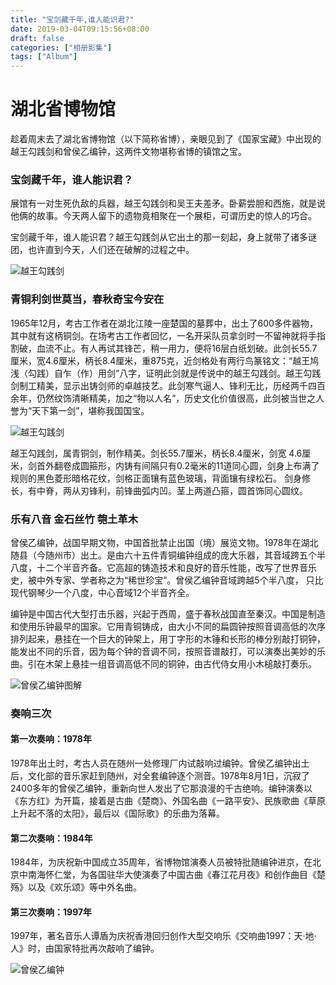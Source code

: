 ```yaml
---
title: "宝剑藏千年,谁人能识君?"
date: 2019-03-04T09:15:56+08:00
draft: false
categories: ["相册影集"]
tags: ["Album"]
---
```


# 湖北省博物馆

趁着周末去了湖北省博物馆（以下简称省博），亲眼见到了《国家宝藏》中出现的越王勾践剑和曾侯乙编钟，这两件文物堪称省博的镇馆之宝。

### 宝剑藏千年，谁人能识君？

展馆有一对生死仇敌的兵器，越王勾践剑和吴王夫差矛。卧薪尝胆和西施，就是说他俩的故事。今天两人留下的遗物竟相聚在一个展柜，可谓历史的惊人的巧合。

宝剑藏千年，谁人能识君？越王勾践剑从它出土的那一刻起，身上就带了诸多谜团，也许直到今天，人们还在破解的过程之中。

![越王勾践剑](https://yeqiongzhou.top/images/hubei-provincial-museum/ywgjj1.jpg)

### 青铜利剑世莫当，春秋奇宝今安在

1965年12月，考古工作者在湖北江陵一座楚国的墓葬中，出土了600多件器物，其中就有这柄铜剑。在场考古工作者回忆，一名开采队员拿剑时一不留神就将手指割破，血流不止。有人再试其锋芒，稍一用力，便将16层白纸划破。此剑长55.7厘米，宽4.6厘米，柄长8.4厘米，重875克，近剑格处有两行鸟篆铭文：“越王鸠浅（勾践）自乍（作）用剑”八字，证明此剑就是传说中的越王勾践剑。越王勾践剑制工精美，显示出铸剑师的卓越技艺。此剑寒气逼人、锋利无比，历经两千四百余年，仍然纹饰清晰精美，加之“物以人名”，历史文化价值很高，此剑被当世之人誉为“天下第一剑”，堪称我国国宝。

![越王勾践剑](https://yeqiongzhou.top/images/hubei-provincial-museum/ywgjj2.jpg)

越王勾践剑，属青铜剑，制作精美。剑长55.7厘米，柄长8.4厘米，剑宽 4.6厘米，剑首外翻卷成圆箍形，内铸有间隔只有0.2毫米的11道同心圆，剑身上布满了规则的黑色菱形暗格花纹，剑格正面镶有蓝色玻璃，背面镶有绿松石。
剑身修长，有中脊，两从刃锋利，前锋曲弧内凹。茎上两道凸箍，圆首饰同心圆纹。

### 乐有八音 金石丝竹 匏土革木

曾侯乙编钟，战国早期文物，中国首批禁止出国（境）展览文物。1978年在湖北随县（今随州市）出土。是由六十五件青铜编钟组成的庞大乐器，其音域跨五个半八度，十二个半音齐备。它高超的铸造技术和良好的音乐性能，改写了世界音乐史，被中外专家、学者称之为“稀世珍宝”。曾侯乙编钟音域跨越5个半八度， 只比现代钢琴少一个八度，中心音域12个半音齐全。

编钟是中国古代大型打击乐器，兴起于西周，盛于春秋战国直至秦汉。中国是制造和使用乐钟最早的国家。它用青铜铸成，由大小不同的扁圆钟按照音调高低的次序排列起来，悬挂在一个巨大的钟架上，用丁字形的木锤和长形的棒分别敲打铜钟，能发出不同的乐音，因为每个钟的音调不同，按照音谱敲打，可以演奏出美妙的乐曲。引在木架上悬挂一组音调高低不同的铜钟，由古代侍女用小木槌敲打奏乐。

![曾侯乙编钟图解](https://yeqiongzhou.top/images/hubei-provincial-museum/zhybz1.jpg)

### 奏响三次

#### 第一次奏响：1978年

1978年出土时，考古人员在随州一处修理厂内试敲响过编钟。曾侯乙编钟出土后，文化部的音乐家赶到随州，对全套编钟逐个测音。1978年8月1日，沉寂了2400多年的曾侯乙编钟，重新向世人发出了它那浪漫的千古绝响。编钟演奏以《东方红》为开篇，接着是古曲《楚商》、外国名曲《一路平安》、民族歌曲《草原上升起不落的太阳》，最后以《国际歌》的乐曲为落幕。

#### 第二次奏响：1984年

1984年，为庆祝新中国成立35周年，省博物馆演奏人员被特批随编钟进京，在北京中南海怀仁堂，为各国驻华大使演奏了中国古曲《春江花月夜》和创作曲目《楚殇》以及《欢乐颂》等中外名曲。

#### 第三次奏响：1997年

1997年，著名音乐人谭盾为庆祝香港回归创作大型交响乐《交响曲1997：天·地·人》时，由国家特批再次敲响了编钟。

![曾侯乙编钟](https://yeqiongzhou.top/images/hubei-provincial-museum/zhybz2.jpg)